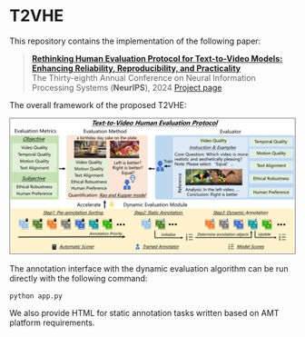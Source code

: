 # T2VHE

This repository contains the implementation of the following paper:
> [**Rethinking Human Evaluation Protocol for Text-to-Video Models: Enhancing Reliability, Reproducibility, and Practicality**](https://arxiv.org/abs/2402.05011)<br>
> The Thirty-eighth Annual Conference on Neural Information Processing Systems (**NeurIPS**), 2024
> [Project page](https://ztlmememe.github.io/T2VHE.github.io/)

The overall framework of the proposed T2VHE:

![pipeline](pipeline-1.png)

The annotation interface with the dynamic evaluation algorithm can be run directly with the following command:

```
python app.py
```

We also provide HTML for static annotation tasks written based on AMT platform requirements.



